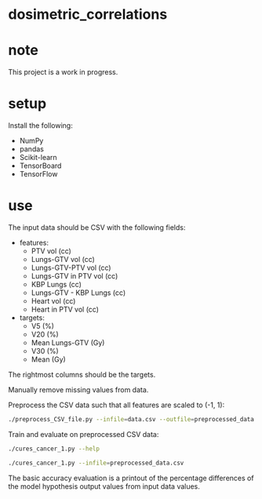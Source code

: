 # dosimetric_correlations

# note

This project is a work in progress.

# setup

Install the following:

- NumPy
- pandas
- Scikit-learn
- TensorBoard
- TensorFlow

# use

The input data should be CSV with the following fields:

- features:
    - PTV vol (cc)
    - Lungs-GTV vol (cc)
    - Lungs-GTV-PTV vol (cc)
    - Lungs-GTV in PTV vol (cc)
    - KBP Lungs (cc)
    - Lungs-GTV - KBP Lungs (cc)
    - Heart vol (cc)
    - Heart in PTV vol (cc)
- targets:
    - V5 (%)
    - V20 (%)
    - Mean Lungs-GTV (Gy)
    - V30 (%)
    - Mean (Gy)

The rightmost columns should be the targets.

Manually remove missing values from data.

Preprocess the CSV data such that all features are scaled to (-1, 1):

```Bash
./preprocess_CSV_file.py --infile=data.csv --outfile=preprocessed_data.csv
```

Train and evaluate on preprocessed CSV data:

```Bash
./cures_cancer_1.py --help

./cures_cancer_1.py --infile=preprocessed_data.csv
```

The basic accuracy evaluation is a printout of the percentage differences of the model hypothesis output values from input data values.
